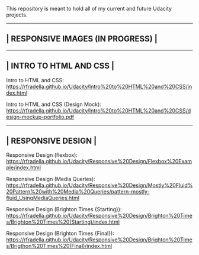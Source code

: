 This repository is meant to hold all of my current and future Udacity projects.

----------------------
| RESPONSIVE IMAGES (IN PROGRESS)   |
----------------------

------------------------
| INTRO TO HTML AND CSS |
------------------------

Intro to HTML and CSS: https://rfradella.github.io/Udacity/Intro%20to%20HTML%20and%20CSS/index.html 

Intro to HTML and CSS (Design Mock): https://rfradella.github.io/Udacity/Intro%20to%20HTML%20and%20CSS/design-mockup-portfolio.pdf

-----------------------
| RESPONSIVE DESIGN   |
-----------------------

Responsive Design (flexbox): https://rfradella.github.io/Udacity/Responsive%20Design/Flexbox%20Example/index.html

Responsive Design (Media Queries): https://rfradella.github.io/Udacity/Responsive%20Design/Mostly%20Fluid%20Pattern%20with%20Media%20Queries/pattern-mostly-fluid_UsingMediaQueries.html

Responsive Design (Brighton Times {Starting}): https://rfradella.github.io/Udacity/Responsive%20Design/Brighton%20Times/Brighton%20Times%20(Starting)/index.html

Responsive Design (Brighton Times {Final}): https://rfradella.github.io/Udacity/Responsive%20Design/Brighton%20Times/Brigthon%20Times%20(Final)/index.html

